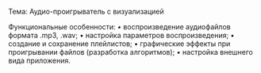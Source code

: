 Тема: Аудио-проигрыватель с визуализацией

Функциональные особенности: 
•	воспроизведение аудиофайлов формата .mp3, .wav;
•	настройка параметров воспроизведения;
•	создание и сохранение плейлистов;
•	графические эффекты при проигрывании файлов (разработка алгоритмов);
•	настройка внешнего вида приложения.
